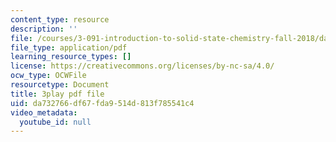 ```yaml
---
content_type: resource
description: ''
file: /courses/3-091-introduction-to-solid-state-chemistry-fall-2018/da732766df67fda9514d813f785541c4_AbyrF4VtlYY.pdf
file_type: application/pdf
learning_resource_types: []
license: https://creativecommons.org/licenses/by-nc-sa/4.0/
ocw_type: OCWFile
resourcetype: Document
title: 3play pdf file
uid: da732766-df67-fda9-514d-813f785541c4
video_metadata:
  youtube_id: null
---
```

